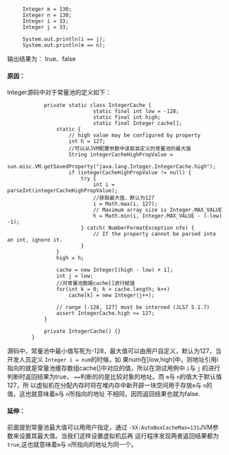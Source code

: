          Integer m = 130;
         Integer n = 130;
         Integer i = 33;
         Integer j = 33;
 
         System.out.println(i == j);
         System.out.println(m == n);
         
输出结果为： true、false   
#### 原因：
Integer源码中对于常量池的定义如下： 
        
        
                private static class IntegerCache {
                                static final int low = -128;
                                static final int high;
                                static final Integer cache[];
                    static {
                        // high value may be configured by property
                        int h = 127;
                        //可以从JVM配置参数中读取自定义的常量池的最大值
                        String integerCacheHighPropValue =
                            sun.misc.VM.getSavedProperty("java.lang.Integer.IntegerCache.high");
                        if (integerCacheHighPropValue != null) {
                            try {
                                int i = parseInt(integerCacheHighPropValue);
                                //获取最大值，默认为127
                                i = Math.max(i, 127);
                                // Maximum array size is Integer.MAX_VALUE
                                h = Math.min(i, Integer.MAX_VALUE - (-low) -1);
                            } catch( NumberFormatException nfe) {
                                // If the property cannot be parsed into an int, ignore it.
                            }
                    }
                    high = h;
        
                    cache = new Integer[(high - low) + 1];
                    int j = low;
                    //对常量池数据cache[]进行赋值
                    for(int k = 0; k < cache.length; k++)
                        cache[k] = new Integer(j++);
        
                    // range [-128, 127] must be interned (JLS7 5.1.7)
                    assert IntegerCache.high >= 127;
                }
        
                private IntegerCache() {}
            }    
            
            
源码中，常量池中最小值写死为-128，最大值可以由用户自定义，默认为127，当开发人员定义 `Integer i = num`的时候，如
果num在[low,high]中，则地址引用i指向的就是常量池缓存数组cache[]中对应的值，所以在测试用例中 `i`与  `j`  的进行判断时返回结果为true， `==`判断的的是比较对象的地址。而 `m`与 `n`的值大于默认值127，所
以虚拟机在分配内存时将在堆内存中新开辟一块空间用于存放`m`与 `n`的值，这也就意味着`m`与 `n`所指向的地址
 不相同，因而返回结果也就为false.
 
#### 延伸：  
前面提到常量池最大值可以用用户指定，通过 `-XX:AutoBoxCacheMax=131`JVM参数来设置其最大值。当我们这样设置虚拟机后再
运行程序发现两者返回结果都为 `true`,这也就意味着`m`与 `n`所指向的地址为同一个。
